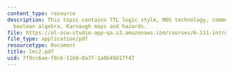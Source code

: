 ```yaml
---
content_type: resource
description: This topic contains TTL logic style, MOS technology, common logic gates,
  boolean algebra, Karnaugh maps and hazards.
file: https://ol-ocw-studio-app-qa.s3.amazonaws.com/courses/6-111-introductory-digital-systems-laboratory-spring-2006/7f9cc6aef8c611b90a7f1a9b49d17f47_lec2.pdf
file_type: application/pdf
resourcetype: Document
title: lec2.pdf
uid: 7f9cc6ae-f8c6-11b9-0a7f-1a9b49d17f47
---
```

